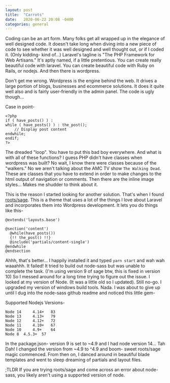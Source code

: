 ```yaml
---
layout: post
title:  "Carrots"
date:   2020-06-22 20:08 -0400
categories: general
---
```


Coding can be an art form. Many folks get all wrapped up in the elegance of well designed code. It doesn't take long when diving into a new piece of code to see whether it was well designed and well thought out, or if I coded it. (Only kidding- kind of...) Laravel's tagline is "The PHP Framework for Web Artisans." It's aptly named, if a little pretentious. You can create really beautiful code with laravel. You can create beautiful code with Ruby on Rails, or nodejs. And then there is wordpress.

Don't get me wrong. Wordpress is the engine behind the web. It drives a large portion of blogs, businesses and ecommerce solutions. It does it quite well also and is fairly user-friendly in the admin panel. The code is ugly though...

Case in point-

    <?php 
    if ( have_posts() ) : 
    while ( have_posts() ) : the_post(); 
        // Display post content
    endwhile; 
    endif; 
    ?>

The dreaded "loop". You have to put this bad boy everywhere. And what is with all of these functions? I guess PHP didn't have classes when wordpress was built? No wait, I know there were classes because of the "walkers." No we aren't talking about the AMC TV show `The Walking Dead`. These are classes that you have to extend in order to make changes to the html output of navigation or comments. Then there are the inline image styles... Makes me shudder to think about it.

This is the reason I started looking for another solution. That's when I found [roots/sage](https://roots.io/sage/). This is a theme that uses a lot of the things I love about Laravel and incorporates them into Wordpress development. It lets you do things like this-

    @extends('layouts.base')

    @section('content')
      @while(have_posts())
      {!! the_post() !!}
      @include('partials/content-single')
    @endwhile
    @endsection

Ahhh, that's better... I happily installed it and typed `yarn start` and wah wah waaahhh. It failed! It tried to build out node-sass but was unable to complete the task. (I'm using version 9 of sage btw, this is fixed in version 10) So I messed around for a long time trying to figure out the issue. I looked at my version of Node. (It was a little old so I updated). Still no-go. I upgraded my version of windows build tools. Nada. I was about to give up until I dug into the node-sass github readme and noticed this little gem-

Supported Nodejs Versions-

    Node 14 	4.14+ 	83
    Node 13 	4.13+ 	79
    Node 12 	4.12+ 	72
    Node 11 	4.10+ 	67
    Node 10 	4.9+ 	64
    Node 8 	4.5.3+ 	57

In the package.json- version 9 is set to ~4.9 and I had node version 14... Tah Dah! I changed the version from ~4.9 to ^4.9 and boom- sweet roots/sage magic commenced. From then on, I danced around in beautiful blade templates and went to sleep dreaming of partials and layout files. 

;TLDR
If you are trying roots/sage and come across an error about node-sass, you likely aren't using a supported version of node.
